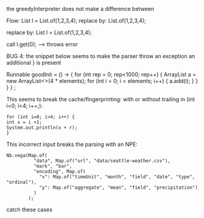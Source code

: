 the greedyInterpreter does not make a difference between

Flow:
List<Integer> l = List.of(1,2,3,4);
replace by: 
List.of(1,2,3,4);

replace by:
List<Integer> l = List.of(1,2,3,4);

call
l.get(0);
--> throws error


BUG 4:
the snippet below seems to make the parser throw an exception an additional } is present

Runnable goodInit = () -> {
for (int rep = 0; rep<1000; rep++) {
ArrayList<Integer> a = new ArrayList<>(4 * elements);
for (int i = 0; i < elements; i++) {
a.add(i);
}
}
}
}
;



This seems to break the cache/fingerprinting: with or without trailing in (int i=0; i<4; i++;):
```
for (int i=0; i<4; i++) {
int x = i +1;
System.out.println(x + r);
}
```

This incorrect input breaks the parsing with an NPE:
```
Nb.vega(Map.of(
          "data", Map.of("url", "data/seattle-weather.csv"),
          "mark", "bar",
          "encoding", Map.of(
            "x": Map.of("timeUnit", "month", "field", "date", "type", "ordinal"),
            "y": Map.of("aggregate", "mean", "field", "precipitation")
          )
        );
```
catch these cases
